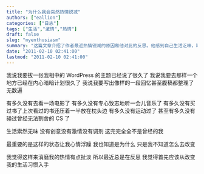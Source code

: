 ```yaml
---
title: "为什么我会突然热情锐减"
authors: ["eallion"]
categories: ["日志"]
tags: ["生活","激情","热情"]
draft: false
slug: "myenthusiasm"
summary: "这篇文章介绍了作者最近热情锐减的原因和他对此的反思。他感到自己生活乏味，缺乏创意和激情，心情浮躁。作者认识到问题出在自己的生活习惯上，他计划改变自己的生活方式。"
date: "2011-02-10 02:41:00"
lastmod: "2011-02-10 02:41:00"
---
```


我说我要拔一张我相中的 WordPress 的主题已经说了很久了
我说我要去那样一个地方已经在内心暗暗计划很久了
我说我要写出像样的一段回忆甚至腹稿都整理了无数遍

有多久没有去看一场电影了
有多久没有专心致志地听一会儿音乐了
有多久没有买过书了上次看过的书还压着一半放在枕头边
有多久没有运动过了
甚至有多久没有碰过曾经无法割舍的 CS 了

生活索然无味
没有创意没有激情没有调剂
这完完全全不是曾经的我

最重要的是这样的状态让我心情浮躁
我也知道是为什么
只是我不知道怎么去改变

我觉得这样来消磨我的热情有点扯淡
所以最近总是在反思
我觉得首先应该从改变我的生活习惯入手
